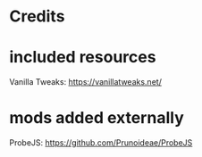 # Credits

# included resources
Vanilla Tweaks: https://vanillatweaks.net/

# mods added externally
ProbeJS: https://github.com/Prunoideae/ProbeJS
